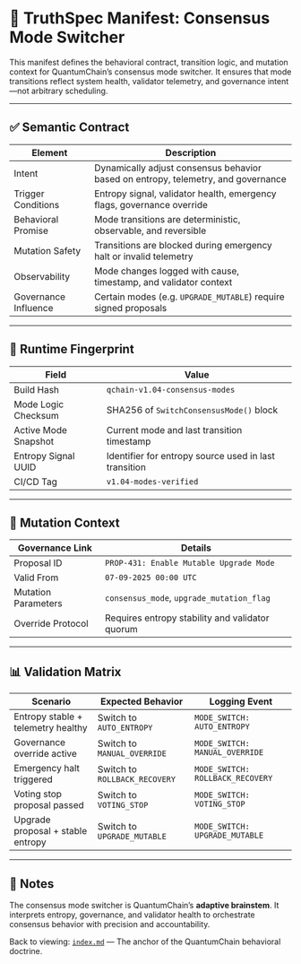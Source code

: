 # 🧠 TruthSpec Manifest: Consensus Mode Switcher

This manifest defines the behavioral contract, transition logic, and mutation context for QuantumChain’s consensus mode switcher. It ensures that mode transitions reflect system health, validator telemetry, and governance intent—not arbitrary scheduling.

---

## ✅ Semantic Contract

| Element                | Description                                                                 |
|------------------------|-----------------------------------------------------------------------------|
| Intent                 | Dynamically adjust consensus behavior based on entropy, telemetry, and governance |
| Trigger Conditions     | Entropy signal, validator health, emergency flags, governance override      |
| Behavioral Promise     | Mode transitions are deterministic, observable, and reversible              |
| Mutation Safety        | Transitions are blocked during emergency halt or invalid telemetry          |
| Observability          | Mode changes logged with cause, timestamp, and validator context            |
| Governance Influence   | Certain modes (e.g. `UPGRADE_MUTABLE`) require signed proposals             |

---

## 🧬 Runtime Fingerprint

| Field                  | Value                                                  |
|------------------------|--------------------------------------------------------|
| Build Hash             | `qchain-v1.04-consensus-modes`                         |
| Mode Logic Checksum    | SHA256 of `SwitchConsensusMode()` block                |
| Active Mode Snapshot   | Current mode and last transition timestamp             |
| Entropy Signal UUID    | Identifier for entropy source used in last transition  |
| CI/CD Tag              | `v1.04-modes-verified`                                 |

---

## 📎 Mutation Context

| Governance Link        | Details                                                                    |
|------------------------|-----------------------------------------------------------------------------|
| Proposal ID            | `PROP-431: Enable Mutable Upgrade Mode`                                    |
| Valid From             | `07-09-2025 00:00 UTC`                                                      |
| Mutation Parameters    | `consensus_mode`, `upgrade_mutation_flag`                                  |
| Override Protocol      | Requires entropy stability and validator quorum                            |

---

## 📊 Validation Matrix

| Scenario                              | Expected Behavior                      | Logging Event                     |
|---------------------------------------|----------------------------------------|-----------------------------------|
| Entropy stable + telemetry healthy    | Switch to `AUTO_ENTROPY`               | `MODE_SWITCH: AUTO_ENTROPY`       |
| Governance override active            | Switch to `MANUAL_OVERRIDE`            | `MODE_SWITCH: MANUAL_OVERRIDE`    |
| Emergency halt triggered              | Switch to `ROLLBACK_RECOVERY`          | `MODE_SWITCH: ROLLBACK_RECOVERY`  |
| Voting stop proposal passed           | Switch to `VOTING_STOP`                | `MODE_SWITCH: VOTING_STOP`        |
| Upgrade proposal + stable entropy     | Switch to `UPGRADE_MUTABLE`            | `MODE_SWITCH: UPGRADE_MUTABLE`    |

---

## 🧭 Notes

The consensus mode switcher is QuantumChain’s **adaptive brainstem**. It interprets entropy, governance, and validator health to orchestrate consensus behavior with precision and accountability.

Back to viewing: [`index.md`](./index.md) — The anchor of the QuantumChain behavioral doctrine.
